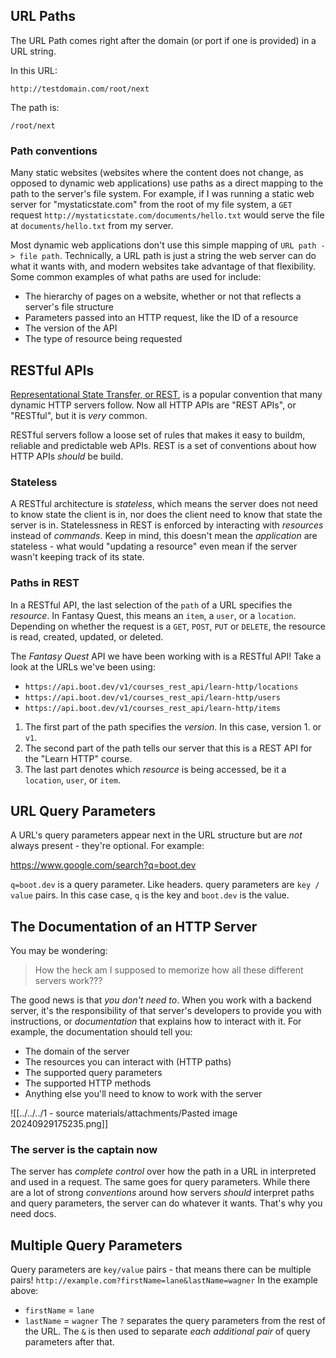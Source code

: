 ## URL Paths
The URL Path comes right after the domain (or port if one is provided) in a URL string.

In this URL: 

```Shell
http://testdomain.com/root/next
```

The path is:

```shell
/root/next
```

### Path conventions
Many static websites (websites where the content does not change, as opposed to dynamic web applications) use paths as a direct mapping to the path to the server's file system. For example, if I was running a static web server for "mystaticstate.com" from the root of my file system, a `GET` request `http://mystaticstate.com/documents/hello.txt` would serve the file at `documents/hello.txt` from my server. 

Most dynamic web applications don't use this simple mapping of `URL path -> file path`. Technically, a URL path is just a string the web server can do what it wants with, and modern websites take advantage of that flexibility. Some common examples of what paths are used for include:
- The hierarchy of pages on a website, whether or not that reflects a server's file structure
- Parameters passed into an HTTP request, like the ID of a resource
- The version of the API
- The type of resource being requested

## RESTful APIs
<u>Representational State Transfer, or REST</u>, is a popular convention that many dynamic HTTP servers follow. Now all HTTP APIs are "REST APIs", or "RESTful", but it is *very* common.

RESTful servers follow a loose set of rules that makes it easy to buildm, reliable and predictable web APIs. REST is a set of conventions about how HTTP APIs *should* be build.

### Stateless
A RESTful architecture is *stateless*, which means the server does not need to know state the client is in, nor does the client need to know that state the server is in. Statelessness in REST is enforced by interacting with *resources* instead of *commands*. Keep in mind, this doesn't mean the *application* are stateless - what would "updating a resource" even mean if the server wasn't keeping track of its state.

### Paths in REST
In a RESTful API, the last selection of the `path` of a URL specifies the *resource*. In Fantasy Quest, this means an `item`, a `user`, or a `location`. Depending on whether the request is a `GET`, `POST`, `PUT` or `DELETE`, the resource is read, created, updated, or deleted.

The *Fantasy Quest* API we have been working with is a RESTful API! Take a look at the URLs we've been using:
- `https://api.boot.dev/v1/courses_rest_api/learn-http/locations`
- `https://api.boot.dev/v1/courses_rest_api/learn-http/users`
- `https://api.boot.dev/v1/courses_rest_api/learn-http/items`
1. The first part of the path specifies the *version*. In this case, version 1. or `v1`.
2. The second part of the path tells our server that this is a REST API for the "Learn HTTP" course.
3. The last part denotes which *resource* is being accessed, be it a `location`, `user`, or `item`.

## URL Query Parameters
A URL's query parameters appear next in the URL structure but are *not* always present - they're optional. For example:

<u>https://www.google.com/search?q=boot.dev</u>

`q=boot.dev` is a query parameter. Like headers. query parameters are `key / value` pairs. In this case case, `q` is the key and `boot.dev` is the value.

## The Documentation of an HTTP Server
You may be wondering:

>How the heck am I supposed to memorize how all these different servers work???

The good news is that *you don't need to*. When you work with a backend server, it's the responsibility of that server's developers to provide you with instructions, or *documentation* that explains how to interact with it. For example, the documentation should tell you:
- The domain of the server
- The resources you can interact with (HTTP paths)
- The supported query parameters 
- The supported HTTP methods
- Anything else you'll need to know to work with the server

![[../../../1 - source materials/attachments/Pasted image 20240929175235.png]]

### The server is the captain now
The server has *complete control* over how the path in a URL in interpreted and used in a request. The same goes for query parameters. While there are a lot of strong *conventions* around how servers *should* interpret paths and query parameters, the server can do whatever it wants. That's why you need docs.

## Multiple Query Parameters
Query parameters are `key/value` pairs - that means there can be multiple pairs!
`http://example.com?firstName=lane&lastName=wagner`
In the example above:
- `firstName` = `lane`
- `lastName` = `wagner`
The `?` separates the query parameters from the rest of the URL. The `&` is then used to separate *each additional pair* of query parameters after that.

